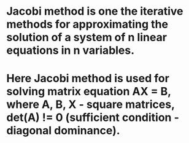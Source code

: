 # Jacobi method is one the iterative methods for approximating the solution of a system of n linear equations in n variables.

# Here Jacobi method is used for solving matrix equation AX = B, where A, B, X - square matrices, det(A) != 0 (sufficient condition - diagonal dominance).